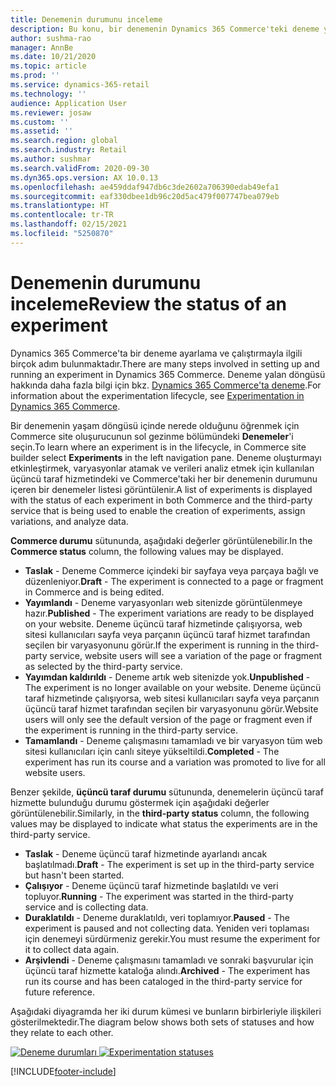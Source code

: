 ```yaml
---
title: Denemenin durumunu inceleme
description: Bu konu, bir denemenin Dynamics 365 Commerce'teki deneme yaşam döngüsündeki hangi duruma sahip olduğunu açıklamaktadır.
author: sushma-rao
manager: AnnBe
ms.date: 10/21/2020
ms.topic: article
ms.prod: ''
ms.service: dynamics-365-retail
ms.technology: ''
audience: Application User
ms.reviewer: josaw
ms.custom: ''
ms.assetid: ''
ms.search.region: global
ms.search.industry: Retail
ms.author: sushmar
ms.search.validFrom: 2020-09-30
ms.dyn365.ops.version: AX 10.0.13
ms.openlocfilehash: ae459ddaf947db6c3de2602a706390edab49efa1
ms.sourcegitcommit: eaf330dbee1db96c20d5ac479f007747bea079eb
ms.translationtype: HT
ms.contentlocale: tr-TR
ms.lasthandoff: 02/15/2021
ms.locfileid: "5250870"
---
```

# <a name="review-the-status-of-an-experiment"></a><span data-ttu-id="0293d-103">Denemenin durumunu inceleme</span><span class="sxs-lookup"><span data-stu-id="0293d-103">Review the status of an experiment</span></span>
<span data-ttu-id="0293d-104">Dynamics 365 Commerce'ta bir deneme ayarlama ve çalıştırmayla ilgili birçok adım bulunmaktadır.</span><span class="sxs-lookup"><span data-stu-id="0293d-104">There are many steps involved in setting up and running an experiment in Dynamics 365 Commerce.</span></span> <span data-ttu-id="0293d-105">Deneme yalan döngüsü hakkında daha fazla bilgi için bkz. [Dynamics 365 Commerce'ta deneme](experimentation-overview.md).</span><span class="sxs-lookup"><span data-stu-id="0293d-105">For information about the experimentation lifecycle, see [Experimentation in Dynamics 365 Commerce](experimentation-overview.md).</span></span>

<span data-ttu-id="0293d-106">Bir denemenin yaşam döngüsü içinde nerede olduğunu öğrenmek için Commerce site oluşurucunun sol gezinme bölümündeki **Denemeler**'i seçin.</span><span class="sxs-lookup"><span data-stu-id="0293d-106">To learn where an experiment is in the lifecycle, in Commerce site builder select **Experiments** in the left navigation pane.</span></span> <span data-ttu-id="0293d-107">Deneme oluşturmayı etkinleştirmek, varyasyonlar atamak ve verileri analiz etmek için kullanılan üçüncü taraf hizmetindeki ve Commerce'taki her bir denemenin durumunu içeren bir denemeler listesi görüntülenir.</span><span class="sxs-lookup"><span data-stu-id="0293d-107">A list of experiments is displayed with the status of each experiment in both Commerce and the third-party service that is being used to enable the creation of experiments, assign variations, and analyze data.</span></span>

<span data-ttu-id="0293d-108">**Commerce durumu** sütununda, aşağıdaki değerler görüntülenebilir.</span><span class="sxs-lookup"><span data-stu-id="0293d-108">In the **Commerce status** column, the following values may be displayed.</span></span> 
- <span data-ttu-id="0293d-109">**Taslak** - Deneme Commerce içindeki bir sayfaya veya parçaya bağlı ve düzenleniyor.</span><span class="sxs-lookup"><span data-stu-id="0293d-109">**Draft** - The experiment is connected to a page or fragment in Commerce and is being edited.</span></span>
- <span data-ttu-id="0293d-110">**Yayımlandı** - Deneme varyasyonları web sitenizde görüntülenmeye hazır.</span><span class="sxs-lookup"><span data-stu-id="0293d-110">**Published** - The experiment variations are ready to be displayed on your website.</span></span> <span data-ttu-id="0293d-111">Deneme üçüncü taraf hizmetinde çalışıyorsa, web sitesi kullanıcıları sayfa veya parçanın üçüncü taraf hizmet tarafından seçilen bir varyasyonunu görür.</span><span class="sxs-lookup"><span data-stu-id="0293d-111">If the experiment is running in the third-party service, website users will see a variation of the page or fragment as selected by the third-party service.</span></span>
- <span data-ttu-id="0293d-112">**Yayımdan kaldırıldı** - Deneme artık web sitenizde yok.</span><span class="sxs-lookup"><span data-stu-id="0293d-112">**Unpublished** - The experiment is no longer available on your website.</span></span> <span data-ttu-id="0293d-113">Deneme üçüncü taraf hizmetinde çalışıyorsa, web sitesi kullanıcıları sayfa veya parçanın üçüncü taraf hizmet tarafından seçilen bir varyasyonunu görür.</span><span class="sxs-lookup"><span data-stu-id="0293d-113">Website users will only see the default version of the page or fragment even if the experiment is running in the third-party service.</span></span>
- <span data-ttu-id="0293d-114">**Tamamlandı** - Deneme çalışmasını tamamladı ve bir varyasyon tüm web sitesi kullanıcıları için canlı siteye yükseltildi.</span><span class="sxs-lookup"><span data-stu-id="0293d-114">**Completed** - The experiment has run its course and a variation was promoted to live for all website users.</span></span>

<span data-ttu-id="0293d-115">Benzer şekilde, **üçüncü taraf durumu** sütununda, denemelerin üçüncü taraf hizmette bulunduğu durumu göstermek için aşağıdaki değerler görüntülenebilir.</span><span class="sxs-lookup"><span data-stu-id="0293d-115">Similarly, in the **third-party status** column, the following values may be displayed to indicate what status the experiments are in the third-party service.</span></span>
- <span data-ttu-id="0293d-116">**Taslak** - Deneme üçüncü taraf hizmetinde ayarlandı ancak başlatılmadı.</span><span class="sxs-lookup"><span data-stu-id="0293d-116">**Draft** - The experiment is set up in the third-party service but hasn't been started.</span></span>
- <span data-ttu-id="0293d-117">**Çalışıyor** - Deneme üçüncü taraf hizmetinde başlatıldı ve veri topluyor.</span><span class="sxs-lookup"><span data-stu-id="0293d-117">**Running** - The experiment was started in the third-party service and is collecting data.</span></span>
- <span data-ttu-id="0293d-118">**Duraklatıldı** - Deneme duraklatıldı, veri toplamıyor.</span><span class="sxs-lookup"><span data-stu-id="0293d-118">**Paused** - The experiment is paused and not collecting data.</span></span> <span data-ttu-id="0293d-119">Yeniden veri toplaması için denemeyi sürdürmeniz gerekir.</span><span class="sxs-lookup"><span data-stu-id="0293d-119">You must resume the experiment for it to collect data again.</span></span>
- <span data-ttu-id="0293d-120">**Arşivlendi** - Deneme çalışmasını tamamladı ve sonraki başvurular için üçüncü taraf hizmette kataloğa alındı.</span><span class="sxs-lookup"><span data-stu-id="0293d-120">**Archived** - The experiment has run its course and has been cataloged in the third-party service for future reference.</span></span>

<span data-ttu-id="0293d-121">Aşağıdaki diyagramda her iki durum kümesi ve bunların birbirleriyle ilişkileri gösterilmektedir.</span><span class="sxs-lookup"><span data-stu-id="0293d-121">The diagram below shows both sets of statuses and how they relate to each other.</span></span>

<span data-ttu-id="0293d-122">[ ![Deneme durumları](./media/experimentation_statuses.svg) ](./media/experimentation_statuses.svg#lightbox)</span><span class="sxs-lookup"><span data-stu-id="0293d-122">[ ![Experimentation statuses](./media/experimentation_statuses.svg) ](./media/experimentation_statuses.svg#lightbox)</span></span>


[!INCLUDE[footer-include](../includes/footer-banner.md)]